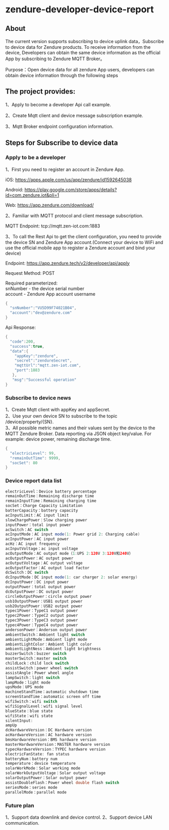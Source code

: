 # zendure-developer-device-report

## About
The current version supports subscribing to device uplink data，Subscribe to device data for Zendure products. To receive information from the device, Developers can obtain the same device information as the official App by subscribing to Zendure MQTT Broker。

Purpose：Open device data for all zendure App users, developers can obtain device information through the following steps

## The project provides:
  1、Apply to become a developer Api call example.  
  
  2、Create Mqtt client and device message subscription example. 
  
  3、Mqtt Broker endpoint configuration information.  

## Steps for Subscribe to device data

### Apply to be a developer
  1、First you need to register an account in Zendure App.  
  
  iOS: https://apps.apple.com/us/app/zendure/id1592645038  
  
  Android: https://play.google.com/store/apps/details?id=com.zendure.iot&pli=1  
  
  Web: https://app.zendure.com/download/  
  
  
  2、Familiar with MQTT protocol and client message subscription.  
  
  MQTT Endpoint: tcp://mqtt.zen-iot.com:1883
  
  3、To call the Rest Api to get the client configuration, you need to provide the device SN and Zendure App account.(Connect your device to WiFi and use the official mobile app to register a Zendure account and bind your device)  
  
  Endpoint: https://app.zendure.tech/v2/developer/api/apply  
  
  Request Method: POST  
  
  Required parameterized:  
    snNumber - the device serial number  
    account - Zendure App account username  
    
```java  
{  
  "snNumber":"VU5D99F74021B04",  
  "account":"dev@zendure.com"
}

```
Api Response:
```java
{  
  "code":200,  
  "success":true,  
  "data":{  
    "appKey":"zendure",  
    "secret":"zendureSecret",  
    "mqttUrl":"mqtt.zen-iot.com",  
    "port":1883  
   },
   "msg":"Successful operation"  
}  
```

  
### Subscribe to device news
  1、Create Mqtt client with appKey and appSecret.  
  2、Use your own device SN to subscribe to the topic /device/property/{SN}.  
  3、All possible metric names and their values sent by the device to the MQTT Zendure Broker. Data reporting via JSON object key/value. For example: device power, remaining discharge time.  
  ```java
  {  
    "electricLevel": 99,  
    "remainOutTime": 9999,  
    "socSet": 80  
  }  
  ```
 
 ### Device report data list
  
```java
electricLevel：Device battery percentage
remainOutTime：Remaining discharge time
remainInputTime：Remaining charging time
socSet：Charge Capacity Limitation
batterCapacity：battery capacity
acInputLimit：AC input limit
slowChargePower：Slow charging power
inputPower：total input power
acSwitch：AC switch
acInputMode：AC input mode(1: Power grid 2: Charging cable)
acInputPower：AC input power
acHz：AC input frequency
acInputVoltage：ac input voltage
acOutputMode：AC output mode（1:UPS 2:120V 3:120V和240V）
acOutputPower：AC output power
acOutputVoltage：AC output voltage
acOutputFactor：AC output load factor
dcSwitch：DC switch
dcInputMode：DC input mode(1: car charger 2: solar energy)
dcInputPower：DC input power
outputPower：total output power
dcOutputPower：DC output power
circleOutputPower：circle output power
usb1OutputPower：USB1 output power
usb2OutputPower：USB2 output power
typec1Power：TypeC1 output power
typec2Power：TypeC2 output power
typec3Power：TypeC3 output power
typec4Power：TypeC4 output power
andersonPower：Anderson output power
ambientSwitch：Ambient light switch
ambientLightMode：Ambient light mode
ambientLightColor：Ambient light color
ambientLightNess：Ambient light brightness
buzzerSwitch：buzzer switch
masterSwitch：master switch
childLock：child lock switch
assistSwitch：power wheel switch
assistAngle：Power wheel angle
lampSwitch：light switch
lampMode：light mode
upsMode：UPS mode
machineStandTime：automatic shutdown time
screenStandTime：automatic screen off time
wifiSwitch：wifi switch
wifiSignalLevel：wifi signal level
blueState：blue state
wifiState：wifi state
silentInput: 
ampUp
dcHardwareVersion：DC Hardware version
acHardwareVersion：AC hardware version
bmsHardwareVersion：BMS hardware version
masterHardwareVersion：MASTER hardware version
typecHardwareVersion：TYPEC hardware version
electricFanState: fan status
batteryNum：battery num
temperature：device temperature
solarWorkMode：Solar working mode
solarWorkOutputVoltage：Solar output voltage
solarOutputPower：Solar output power
assistDoubleFlash：Power wheel double flash switch
seriesMode：series mode
parallelMode：parallel mode
```
### Future plan
1、Support data downlink and device control.
2、Support device LAN communication.
